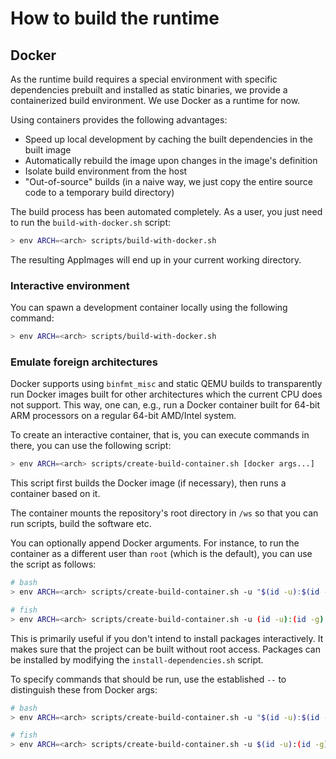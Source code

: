 # How to build the runtime

## Docker

As the runtime build requires a special environment with specific dependencies prebuilt and installed as static binaries, we provide a containerized build environment. We use Docker as a runtime for now.

Using containers provides the following advantages:

- Speed up local development by caching the built dependencies in the built image
- Automatically rebuild the image upon changes in the image's definition
- Isolate build environment from the host
- "Out-of-source" builds (in a naive way, we just copy the entire source code to a temporary build directory)

The build process has been automated completely. As a user, you just need to run the `build-with-docker.sh` script:

```sh
> env ARCH=<arch> scripts/build-with-docker.sh
```

The resulting AppImages will end up in your current working directory.


### Interactive environment

You can spawn a development container locally using the following command:

```sh
> env ARCH=<arch> scripts/build-with-docker.sh
```


### Emulate foreign architectures

Docker supports using `binfmt_misc` and static QEMU builds to transparently run Docker images built for other architectures which the current CPU does not support. This way, one can, e.g., run a Docker container built for 64-bit ARM processors on a regular 64-bit AMD/Intel system.

To create an interactive container, that is, you can execute commands in there, you can use the following script:

```sh
> env ARCH=<arch> scripts/create-build-container.sh [docker args...]
```

This script first builds the Docker image (if necessary), then runs a container based on it.

The container mounts the repository's root directory in `/ws` so that you can run scripts, build the software etc.

You can optionally append Docker arguments. For instance, to run the container as a different user than `root` (which is the default), you can use the script as follows:

```sh
# bash
> env ARCH=<arch> scripts/create-build-container.sh -u "$(id -u):$(id -g)"

# fish
> env ARCH=<arch> scripts/create-build-container.sh -u (id -u):(id -g)
```

This is primarily useful if you don't intend to install packages interactively. It makes sure that the project can be built without root access. Packages can be installed by modifying the `install-dependencies.sh` script.

To specify commands that should be run, use the established `--` to distinguish these from Docker args:

```sh
# bash
> env ARCH=<arch> scripts/create-build-container.sh -u "$(id -u):$(id -g)" -- bash some-script.sh

# fish
> env ARCH=<arch> scripts/create-build-container.sh -u $(id -u):(id -g) -- bash some-script.sh
```
